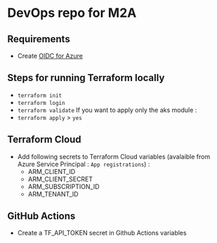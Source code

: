 # DevOps repo for M2A

## Requirements

- Create [OIDC for Azure](https://learn.microsoft.com/en-us/azure/developer/github/connect-from-azure?tabs=azure-cli%2Clinux)

## Steps for running Terraform locally
- `terraform init`
- `terraform login`
- `terraform validate`
If you want to apply only the aks module : 
- `terraform apply` > `yes`

## Terraform Cloud
- Add following secrets to Terraform Cloud variables (avalaible from Azure Service Principal : `App registrations`) : 
    - ARM_CLIENT_ID 
    - ARM_CLIENT_SECRET 
    - ARM_SUBSCRIPTION_ID 
    - ARM_TENANT_ID 

## GitHub Actions
- Create a TF_API_TOKEN secret in Github Actions variables